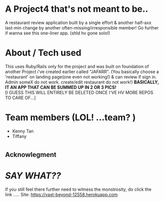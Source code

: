 # A Project4 that's not meant to be..
A restaurant review application built by a single effort & another half-axx last-min change by another often-missing/irresponsible member!
Go further if wanna see this one-liner app. (shld hv gone solo!)

# About / Tech used
This uses Ruby/Rails only for the project and was built on foundation of another Project i've created earlier called "JAFARR".
(You basically choose a 'restaurant' on landing page(one even not working!) & can review if sign in. Admin someX do not work. 
create/edit restaurant do not work!)  <b> BASICALLY, IT AN APP THAT CAN BE SUMMED UP IN 2 OR 3 PICS! </b> <br />
[I GUESS THIS WILL ENTIRELY BE DELETED ONCE I'VE HV MORE REPOS TO CARE OF...]

# Team members (LOL! ...team? ) 
 - Kenny Tan
 - Tiffany
 
# <h2>Acknowlegment </h2>
<h1><i> SAY WHAT?? </i></h1>

If you still feel there further need to witness the monstrosity, do click the link .....
Site: https://vast-beyond-12558.herokuapp.com

